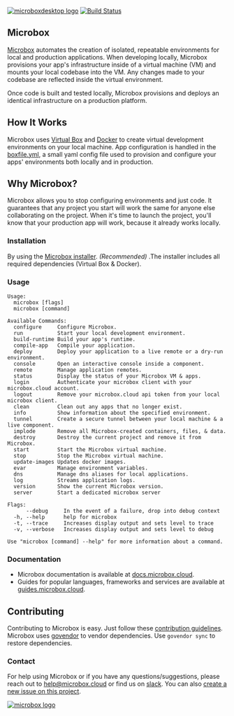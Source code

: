 [![microboxdesktop logo](http://microbox.rocks/assets/readme-headers/microboxdesktop.png)](http://microbox.cloud/open-source#microboxdesktop)
[![Build Status](https://github.com/mu-box/microbox/actions/workflows/ci.yaml/badge.svg)](https://github.com/mu-box/microbox/actions)

## Microbox

[Microbox](https://microbox.cloud/) automates the creation of isolated, repeatable environments for local and production applications. When developing locally, Microbox provisions your app's infrastructure inside of a virtual machine (VM) and mounts your local codebase into the VM. Any changes made to your codebase are reflected inside the virtual environment.

Once code is built and tested locally, Microbox provisions and deploys an identical infrastructure on a production platform.


## How It Works

Microbox uses [Virtual Box](http://virtualbox.org) and [Docker](https://www.docker.com/) to create virtual development environments on your local machine. App configuration is handled in the [boxfile.yml](https://docs.microbox.cloud/boxfile/), a small yaml config file used to provision and configure your apps' environments both locally and in production.


## Why Microbox?

Microbox allows you to stop configuring environments and just code. It guarantees that any project you start will work the same for anyone else collaborating on the project. When it's time to launch the project, you'll know that your production app will work, because it already works locally.


### Installation

By using the [Microbox installer](https://microbox.cloud/download). *(Recommended)* .The installer includes all required dependencies (Virtual Box & Docker).


### Usage

```
Usage:
  microbox [flags]
  microbox [command]

Available Commands:
  configure     Configure Microbox.
  run           Start your local development environment.
  build-runtime Build your app's runtime.
  compile-app   Compile your application.
  deploy        Deploy your application to a live remote or a dry-run environment.
  console       Open an interactive console inside a component.
  remote        Manage application remotes.
  status        Display the status of your Microbox VM & apps.
  login         Authenticate your microbox client with your microbox.cloud account.
  logout        Remove your microbox.cloud api token from your local microbox client.
  clean         Clean out any apps that no longer exist.
  info          Show information about the specified environment.
  tunnel        Create a secure tunnel between your local machine & a live component.
  implode       Remove all Microbox-created containers, files, & data.
  destroy       Destroy the current project and remove it from Microbox.
  start         Start the Microbox virtual machine.
  stop          Stop the Microbox virtual machine.
  update-images Updates docker images.
  evar          Manage environment variables.
  dns           Manage dns aliases for local applications.
  log           Streams application logs.
  version       Show the current Microbox version.
  server        Start a dedicated microbox server

Flags:
      --debug     In the event of a failure, drop into debug context
  -h, --help      help for microbox
  -t, --trace     Increases display output and sets level to trace
  -v, --verbose   Increases display output and sets level to debug

Use "microbox [command] --help" for more information about a command.
```


### Documentation

- Microbox documentation is available at [docs.microbox.cloud](https://docs.microbox.cloud/).
- Guides for popular languages, frameworks and services are available at [guides.microbox.cloud](https://guides.microbox.cloud).


## Contributing

Contributing to Microbox is easy. Just follow these [contribution guidelines](https://docs.microbox.cloud/contributing/).
Microbox uses [govendor](https://github.com/kardianos/govendor#the-vendor-tool-for-go) to vendor dependencies. Use `govendor sync` to restore dependencies.


### Contact

For help using Microbox or if you have any questions/suggestions, please reach out to help@microbox.cloud or find us on [slack](https://slack.microbox.rocks/). You can also [create a new issue on this project](https://github.com/mu-box/microbox/issues/new).

[![microbox logo](http://microbox.rocks/assets/open-src/microbox-open-src.png)](https://microbox.cloud/open-source/)

